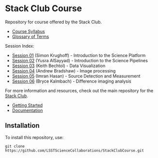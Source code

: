 # Stack Club Course

Repository for course offered by the Stack Club.

* [Course Syllabus](https://docs.google.com/document/d/161mIQOMOnDbKF7dig2rkmXBKRQbqrnwf0xiMBztOR4g)
* [Glossary of Terms](https://docs.google.com/document/d/1KBQadu99tV5VnFUbPKq4iqKEdgtBTCF1RJNWtXM_mF0)

Session Index:
* [Session 01](Session01) (Simon Krughoff) - Introduction to the Science Platform
* [Session 02](Session02) (Yusra AlSayyad) - Introduction to the Science Pipelines
* [Session 03](Session03) (Keith Bechtol) - Data Visualization
* [Session 04](Session04) (Andrew Bradshaw) - Image processing
* [Session 05](Session05) (Imran Hasan) - Source Detection and Measurement
* [Session 06](Session06) (Bryce Kalmbach) - Difference imaging analysis


For more information and resources, check out the main repository for the [Stack Club](https://github.com/LSSTScienceCollaborations/StackClub).
* [Getting Started](https://github.com/LSSTScienceCollaborations/StackClub/blob/master/GettingStarted/GettingStarted.md)
* [Documentation](https://stackclub.readthedocs.io/en/latest/)

## Installation

To install this repository, use:
```
git clone https://github.com/LSSTScienceCollaborations/StackClubCourse.git
```
